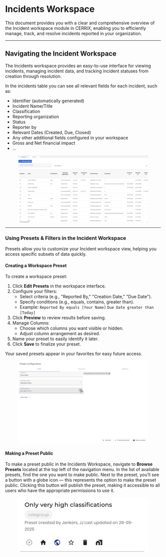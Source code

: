 # Incidents Workspace

This document provides you with a clear and comprehensive overview of the Incident workspace module in CERRIX, enabling you to efficiently manage, track, and resolve incidents reported in your organization.

***

## Navigating the Incident Workspace

The Incidents workspace provides an easy-to-use interface for viewing incidents, managing incident data, and tracking incident statuses from creation through resolution.

In the incidents table you can see all relevant fields for each incident, such as:

* Identifier (automatically generated)
* Incident Name/Title
* Classification
* Reporting organization
* Status
* Reporter by
* Relevant Dates (Created, Due, Closed)
* Any other additional fields configured in your workspace
* Gross and Net financial impact
* ...

<figure><img src="../../../.gitbook/assets/image (34).png" alt=""><figcaption></figcaption></figure>

***

### Using Presets & Filters in the Incident Workspace

Presets allow you to customize your Incident workspace view, helping you access specific subsets of data quickly.

#### Creating a Workspace Preset

To create a workspace preset:

1. Click **Edit Presets** in the workspace interface.
2. Configure your filters:
   * Select criteria (e.g., "Reported By," "Creation Date," "Due Date").
   * Specify conditions (e.g., equals, contains, greater than).
   * Example: `Reported By equals [Your Name]` `Due Date greater than [Today]`
3. Click **Preview** to review results before saving.
4. Manage Columns:
   * Choose which columns you want visible or hidden.
   * Adjust column arrangement as desired.
5. Name your preset to easily identify it later.
6. Click **Save** to finalize your preset.

Your saved presets appear in your favorites for easy future access.

<figure><img src="../../../.gitbook/assets/image (35).png" alt=""><figcaption></figcaption></figure>

#### Making a Preset Public

To make a preset public in the Incidents Workspace, navigate to **Browse Presets** located at the top left of the navigation menu. In the list of available presets, find the one you want to make public. Next to the preset, you’ll see a button with a globe icon — this represents the option to make the preset public. Clicking this button will publish the preset, making it accessible to all users who have the appropriate permissions to use it.

<figure><img src="../../../.gitbook/assets/image (5) (2).png" alt=""><figcaption></figcaption></figure>
